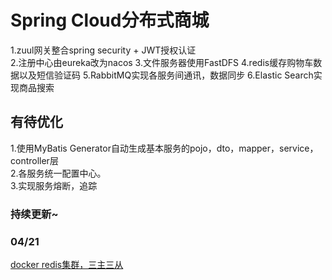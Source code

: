 # Spring Cloud分布式商城
1.zuul网关整合spring security + JWT授权认证   
2.注册中心由eureka改为nacos
3.文件服务器使用FastDFS
4.redis缓存购物车数据以及短信验证码
5.RabbitMQ实现各服务间通讯，数据同步
6.Elastic Search实现商品搜索   

## 有待优化
1.使用MyBatis Generator自动生成基本服务的pojo，dto，mapper，service，controller层   
2.各服务统一配置中心。  
3.实现服务熔断，追踪  

### 持续更新~

### 04/21
[docker redis集群，三主三从](https://github.com/DMCHRL/shop/blob/master/doc/docker-redis%E9%9B%86%E7%BE%A4.md)
